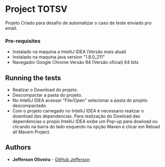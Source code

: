 # Project TOTSV

Projeto Criado para desafio de automatizar o caso de teste enviado pro email. 


### Pre-requisites

- Instalado na maquina a IntelliJ IDEA (Versão mais atual)
- Instalado na maquina java version "1.8.0_211"
- Navegador Google Chrome Versão 84 (Versão oficial) 64 bits 

## Running the tests

- Realizar o Download do projeto.
- Descompactar a pasta do projeto.
- No IntelliJ IDEA acessar "File/Open" selecionar a pasta do projeto descompactado.
- Com o projeto carregado no IntelliJ IDEA é necessario realizar o download das dependencias.
Para realização do Dowload das dependencias o propio IntelliJ IDEA exibe um Pop-up para dowload
ou clicando na barra do lado esquerdo na opção Maven e clicar em Reload all Mavem Project.





## Authors

* **Jefferson Oliveira** - [GitHub Jefferson](https://github.com/jeferi)


